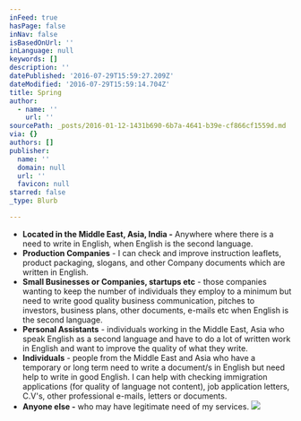 ```yaml
---
inFeed: true
hasPage: false
inNav: false
isBasedOnUrl: ''
inLanguage: null
keywords: []
description: ''
datePublished: '2016-07-29T15:59:27.209Z'
dateModified: '2016-07-29T15:59:14.704Z'
title: Spring
author:
  - name: ''
    url: ''
sourcePath: _posts/2016-01-12-1431b690-6b7a-4641-b39e-cf866cf1559d.md
via: {}
authors: []
publisher:
  name: ''
  domain: null
  url: ''
  favicon: null
starred: false
_type: Blurb

---
```

* **Located in the Middle East, Asia, India -** Anywhere where there is a need to write in English, when English is the second language.
* **Production Companies** - I can check and improve instruction leaflets, product packaging, slogans, and other Company documents which are written in English.
* **Small Businesses or Companies, startups etc** - those companies wanting to keep the number of individuals they employ to a minimum but need to write good quality business communication, pitches to investors, business plans, other documents, e-mails etc when English is the second language.
* **Personal Assistants** - individuals working in the Middle East, Asia who speak English as a second language and have to do a lot of written work in English and want to improve the quality of what they write.
* **Individuals** - people from the Middle East and Asia who have a temporary or long term need to write a document/s in English but need help to write in good English. I can help with checking immigration applications (for quality of language not content), job application letters, C.V's, other professional e-mails, letters or documents.
* **Anyone else -** who may have legitimate need of my services.
![](https://s3-us-west-2.amazonaws.com/the-grid-img/p/8463eb0362ec0d6ae5b7d75799b218db3d388c42.jpg)